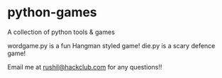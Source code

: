 # python-games
A collection of python tools &amp; games

wordgame.py is a fun Hangman styled game!
die.py is a scary defence game!

Email me at rushil@hackclub.com for any questions!!
